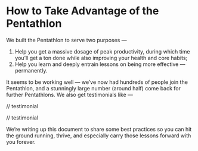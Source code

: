# How to Take Advantage of the Pentathlon

We built the Pentathlon to serve two purposes —

1. Help you get a massive dosage of peak productivity, during which time you’ll get a ton done while also improving your health and core habits;
2. Help you learn and deeply entrain lessons on being more effective — permanently.

It seems to be working well — we’ve now had hundreds of people join the Pentathlon, and a stunningly large number \(around half\) come back for further Pentathlons. We also get testimonials like —

// testimonial

// testimonial

We’re writing up this document to share some best practices so you can hit the ground running, thrive, and especially carry those lessons forward with you forever.

